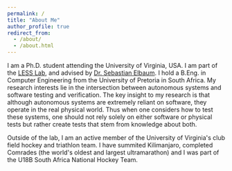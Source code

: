 ```yaml
---
permalink: /
title: "About Me"
author_profile: true
redirect_from: 
  - /about/
  - /about.html
---
```


I am a Ph.D. student attending the University of Virginia, USA. I am part of the [LESS Lab](https://less-lab-uva.github.io), and advised by [Dr. Sebastian Elbaum](https://engineering.virginia.edu/faculty/sebastian-elbaum). I hold a B.Eng. in Computer Engineering from the University of Pretoria in South Africa. My research interests lie in the intersection between autonomous systems and software testing and verification. The key insight to my research is that although autonomous systems are extremely reliant on software, they operate in the real physical world. Thus when one considers how to test these systems, one should not rely solely on either software or physical tests but rather create tests that stem from knowledge about both.

Outside of the lab, I am an active member of the University of Virginia's club field hockey and triathlon team. I have summited Kilimanjaro, completed Comrades (the world's oldest and largest ultramarathon) and I was part of the U18B South Africa National Hockey Team.
